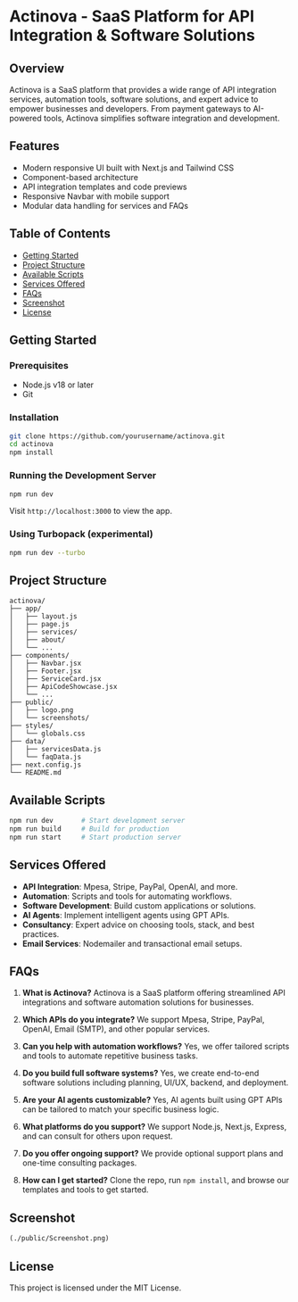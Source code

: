 # Actinova - SaaS Platform for API Integration & Software Solutions

## Overview

Actinova is a SaaS platform that provides a wide range of API integration services, automation tools, software solutions, and expert advice to empower businesses and developers. From payment gateways to AI-powered tools, Actinova simplifies software integration and development.

## Features

- Modern responsive UI built with Next.js and Tailwind CSS
- Component-based architecture
- API integration templates and code previews
- Responsive Navbar with mobile support
- Modular data handling for services and FAQs

## Table of Contents

- [Getting Started](#getting-started)
- [Project Structure](#project-structure)
- [Available Scripts](#available-scripts)
- [Services Offered](#services-offered)
- [FAQs](#faqs)
- [Screenshot](#screenshot)
- [License](#license)

## Getting Started

### Prerequisites

- Node.js v18 or later
- Git

### Installation

```bash
git clone https://github.com/yourusername/actinova.git
cd actinova
npm install
```

### Running the Development Server

```bash
npm run dev
```

Visit `http://localhost:3000` to view the app.

### Using Turbopack (experimental)

```bash
npm run dev --turbo
```

## Project Structure

```
actinova/
├── app/
│   ├── layout.js
│   ├── page.js
│   ├── services/
│   ├── about/
│   └── ...
├── components/
│   ├── Navbar.jsx
│   ├── Footer.jsx
│   ├── ServiceCard.jsx
│   ├── ApiCodeShowcase.jsx
│   └── ...
├── public/
│   ├── logo.png
│   └── screenshots/
├── styles/
│   └── globals.css
├── data/
│   ├── servicesData.js
│   └── faqData.js
├── next.config.js
└── README.md
```

## Available Scripts

```bash
npm run dev       # Start development server
npm run build     # Build for production
npm run start     # Start production server
```

## Services Offered

- **API Integration**: Mpesa, Stripe, PayPal, OpenAI, and more.
- **Automation**: Scripts and tools for automating workflows.
- **Software Development**: Build custom applications or solutions.
- **AI Agents**: Implement intelligent agents using GPT APIs.
- **Consultancy**: Expert advice on choosing tools, stack, and best practices.
- **Email Services**: Nodemailer and transactional email setups.

## FAQs

1. **What is Actinova?**
   Actinova is a SaaS platform offering streamlined API integrations and software automation solutions for businesses.

2. **Which APIs do you integrate?**
   We support Mpesa, Stripe, PayPal, OpenAI, Email (SMTP), and other popular services.

3. **Can you help with automation workflows?**
   Yes, we offer tailored scripts and tools to automate repetitive business tasks.

4. **Do you build full software systems?**
   Yes, we create end-to-end software solutions including planning, UI/UX, backend, and deployment.

5. **Are your AI agents customizable?**
   Yes, AI agents built using GPT APIs can be tailored to match your specific business logic.

6. **What platforms do you support?**
   We support Node.js, Next.js, Express, and can consult for others upon request.

7. **Do you offer ongoing support?**
   We provide optional support plans and one-time consulting packages.

8. **How can I get started?**
   Clone the repo, run `npm install`, and browse our templates and tools to get started.

## Screenshot

```md
(./public/Screenshot.png)
```

## License

This project is licensed under the MIT License.
